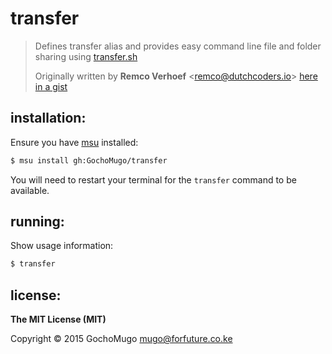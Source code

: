 
# transfer

> Defines transfer alias and provides easy command line file and folder sharing using [transfer.sh](https://transfer.sh/)
>
> Originally written by **Remco Verhoef** &lt;<remco@dutchcoders.io>&gt; [here in a gist](https://gist.github.com/nl5887/a511f172d3fb3cd0e42d)


## installation:

Ensure you have [msu](https://github.com/GochoMugo/msu) installed:

```bash
$ msu install gh:GochoMugo/transfer
```

You will need to restart your terminal for the `transfer` command to be available.


## running:

Show usage information:

```bash
$ transfer
```


## license:

**The MIT License (MIT)**

Copyright &copy; 2015 GochoMugo <mugo@forfuture.co.ke>


